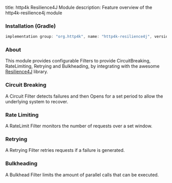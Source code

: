title: http4k Resilience4J Module
description: Feature overview of the http4k-resilience4j module

### Installation (Gradle)

```groovy
implementation group: "org.http4k", name: "http4k-resilience4j", version: "3.263.0"
```

### About

This module provides configurable Filters to provide CircuitBreaking, RateLimiting, Retrying and Bulkheading, by integrating with the awesome [Resilience4J](http://resilience4j.github.io/resilience4j/) library.

### Circuit Breaking [<img class="octocat"/>](https://github.com/http4k/http4k/blob/master/src/docs/guide/modules/resilience/example_circuit.kt)
A Circuit Filter detects failures and then Opens for a set period to allow the underlying system to recover.

<script src="https://gist-it.appspot.com/https://github.com/http4k/http4k/blob/master/src/docs/guide/modules/resilience/example_circuit.kt"></script>

### Rate Limiting [<img class="octocat"/>](https://github.com/http4k/http4k/blob/master/src/docs/guide/modules/resilience/example_ratelimiter.kt)
A RateLimit Filter monitors the number of requests over a set window.

<script src="https://gist-it.appspot.com/https://github.com/http4k/http4k/blob/master/src/docs/guide/modules/resilience/example_ratelimiter.kt"></script>

### Retrying [<img class="octocat"/>](https://github.com/http4k/http4k/blob/master/src/docs/guide/modules/resilience/example_retrying.kt)
A Retrying Filter retries requests if a failure is generated.

<script src="https://gist-it.appspot.com/https://github.com/http4k/http4k/blob/master/src/docs/guide/modules/resilience/example_retrying.kt"></script>


### Bulkheading [<img class="octocat"/>](https://github.com/http4k/http4k/blob/master/src/docs/guide/modules/resilience/example_bulkheading.kt)
A Bulkhead Filter limits the amount of parallel calls that can be executed.

<script src="https://gist-it.appspot.com/https://github.com/http4k/http4k/blob/master/src/docs/guide/modules/resilience/example_bulkheading.kt"></script>
